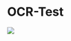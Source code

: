 # OCR-Test
[![](https://jitpack.io/v/engbassemwaheed/TestCameraSDK.svg)](https://jitpack.io/#engbassemwaheed/TestCameraSDK)

